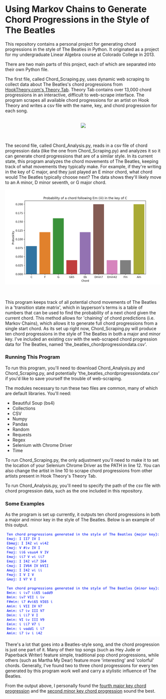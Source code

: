 # Using Markov Chains to Generate Chord Progressions in the Style of The Beatles

This repository contains a personal project for generating chord progressions in the style of The Beatles in Python. It originated as a project for my undergraduate Linear Algebra course at Colorado College in 2013. 

There are two main parts of this project, each of which are separated into their own Python file. 

The first file, called Chord_Scraping.py, uses dynamic web scraping to collect data about The Beatles's chord progressions from [HookTheory.com's Theory Tab](https://www.hooktheory.com/theorytab/index). Theory Tab contains over 13,000 chord progressions in an interactive, difficult to web-scrape interface. The program scrapes all available chord progressions for an artist on Hook Theory and writes a csv file with the name, key, and chord progression for each song.  
<br>
<p align="center">
<img src="https://www.hooktheory.com/images/controllers/press/TT-1.jpg"width="700">
</p>
<br>

The second file, called Chord_Analysis.py, reads in a csv file of chord progression data (like the one from Chord_Scraping.py) and analyzes it so it can generate chord progressions that are of a similar style. In its current state, this program analyzes the chord movements of The Beatles, keeping track of what movements they typically make. For example, if they're writing in the key of C major, and they just played an E minor chord, what chord would The Beatles typically choose next? The data shows they'll likely move to an A minor, D minor seventh, or G major chord. 

<p align="center">
  <img src='https://raw.githubusercontent.com/connorobrien/BeatlesStyleChordProgressions/main/Em_in_C_probabilities.png' width="700">
</p>
<br>

This program keeps track of all potential chord movements of The Beatles in a 'transition state matrix', which in layperson's terms is a table of numbers that can be used to find the probability of a next chord given the current chord. This method allows for 'chaining' of chord predictions (i.e. Markov Chains), which allows it to generate full chord progressions from a single start chord. As its set up right now, Chord_Scraping.py will produce ten chord progressions in the style of The Beatles in both a major and minor key. I've included an existing csv with the web-scraped chord progression data for The Beatles, named 'the_beatles_chordprogressiondata.csv'.   

<h3>Running This Program</h3>

To run this program, you'll need to download Chord_Analysis.py and Chord_Scraping.py, and potentially 'the_beatles_chordprogressiondata.csv' if you'd like to save yourself the trouble of web-scraping.

The modules necessary to run these two files are common, many of which are default libraries. You'll need:

<ul>
<li>Beautiful Soup (bs4)</li>
<li>Collections</li>
<li>CSV</li>
<li>Numpy</li>
<li>Pandas</li>
<li>Random</li>
<li>Requests</li>
<li>Regex</li>
<li>Selenium with Chrome Driver</li>
<li>Time</li>
</ul>

To run Chord_Scraping.py, the only adjustment you'll need to make it to set the location of your Selenium Chrome Driver as the PATH in line 12. You can also change the artist in line 10 to scrape chord progressions from other artists present in Hook Theory's Theory Tab. 

To run Chord_Analysis.py, you'll need to specify the path of the csv file with chord progression data, such as the one included in this repository. 

<h3>Some Examples</h3>

As the program is set up currently, it outputs ten chord progressions in both a major and minor key in the style of The Beatles. Below is an example of this output.

<p align="center">
  <img src='https://raw.githubusercontent.com/connorobrien/BeatlesStyleChordProgressions/main/Output_Example.png' width="500">
</p>

There's a lot that goes into a Beatles-style song, and the chord progression is just one part of it. Many of their top songs (such as Hey Jude or Paperback Writer) feature simple, traditional pop chord progressions, while others (such as Martha My Dear) feature more 'interesting' and 'colorful' chords. Generally, I've found two to three chord progressions for every ten generated by this program work well and carry a stylistic influence of The Beatles.

From the output above, I personally found the [fourth major key chord progression](https://soundcloud.com/user-756588720/major-progression-example/s-RxjecUasBww) and the [second minor key chord progression](https://soundcloud.com/user-756588720/minor-progression-example/s-p06NPTGOxi5) sound the best. 

